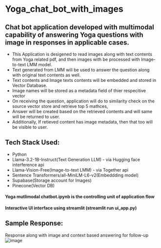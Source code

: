 # Yoga_chat_bot_with_images
## Chat bot application developed with multimodal capability of answering Yoga questions with image in responses in applicable cases.

- This Application is desigened to read images along with text contents from Yoga related pdf, and then images with be processed with Image-to-text LMM model.
- Text generated from LMM will be used to answer the question along with original text contents as well.
- Text contents and Image texts contents will be embedded and stored in Vector Database.
- Image names will be stored as a metadata field of thier respecitive vector
- On receiving the question, application will do to similarity check on the source vector store and retrieve top 5 mathces,
- Answer will be created based on the retrieved contents and will same will be returned to user.
- Additionally, If retieved content has image metadata, then that too will be visible to user.

## Tech Stack Used:
- Python
- Llama-3.2-1B-Instruct(Text Generation LLM) - via Hugging face interference api
- Llama-Vision-Free(Image-to-text LMM) - via Together api
- Sentence Transformers/all-MiniLM-L6-v2(Embeddding model)
- Supabase(Storage account for Images)
- Pinecone(Vector DB)

#### Yoga mutlimodal chatbot.ipynb is the controlling unit of application flow

#### Interactive UI interface using streamlit (streamlit run ui_app.py)

## Sample Response:
Response along with image and context based answering for follow-up
![image](https://github.com/user-attachments/assets/c9d2d6dd-79ae-4a8c-a000-3ed09255eebc)



